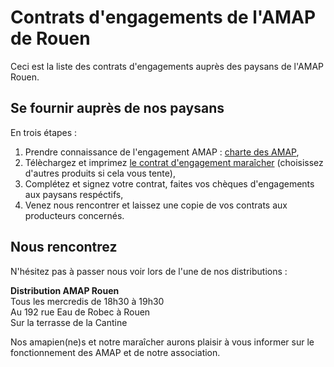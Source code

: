 # Contrats d'engagements de l'AMAP de Rouen

Ceci est la liste des contrats d'engagements auprès des paysans de l'AMAP Rouen.

## Se fournir auprès de nos paysans
En trois étapes :

 1. Prendre connaissance de l'engagement AMAP : [charte des AMAP](http://miramap.org/IMG/pdf/charte_des_amap_mars_2014-2.pdf),
 2. Télèchargez et imprimez [le contrat d'engagement maraîcher](/contrat-legumes-amap-rouen.md) (choisissez d'autres produits si cela vous tente),
 3. Complétez et signez votre contrat, faites vos chèques d'engagements aux paysans respéctifs,
 4. Venez nous rencontrer et laissez une copie de vos contrats aux producteurs concernés.

##  Nous rencontrez
N'hésitez pas à passer nous voir lors de l'une de nos distributions :

**Distribution AMAP Rouen**  
Tous les mercredis de 18h30 à 19h30  
Au 192 rue Eau de Robec à Rouen  
Sur la terrasse de la Cantine

Nos amapien(ne)s et notre maraîcher aurons plaisir à vous informer sur le fonctionnement des AMAP et de notre association.